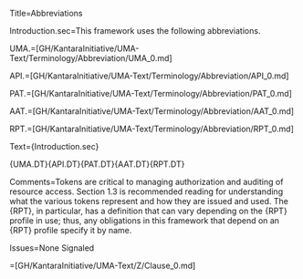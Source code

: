 Title=Abbreviations

Introduction.sec=This framework uses the following abbreviations.

UMA.=[GH/KantaraInitiative/UMA-Text/Terminology/Abbreviation/UMA_0.md]

API.=[GH/KantaraInitiative/UMA-Text/Terminology/Abbreviation/API_0.md]

PAT.=[GH/KantaraInitiative/UMA-Text/Terminology/Abbreviation/PAT_0.md]

AAT.=[GH/KantaraInitiative/UMA-Text/Terminology/Abbreviation/AAT_0.md]

RPT.=[GH/KantaraInitiative/UMA-Text/Terminology/Abbreviation/RPT_0.md]

Text={Introduction.sec}<dl>{UMA.DT}{API.DT}{PAT.DT}{AAT.DT}{RPT.DT}</dl>

Comments=Tokens are critical to managing authorization and auditing of resource access. Section 1.3 is recommended reading for understanding what the various tokens represent and how they are issued and used. The {RPT}, in particular, has a definition that can vary depending on the {RPT} profile in use; thus, any obligations in this framework that depend on an {RPT} profile specify it by name.

Issues=None Signaled

=[GH/KantaraInitiative/UMA-Text/Z/Clause_0.md]

